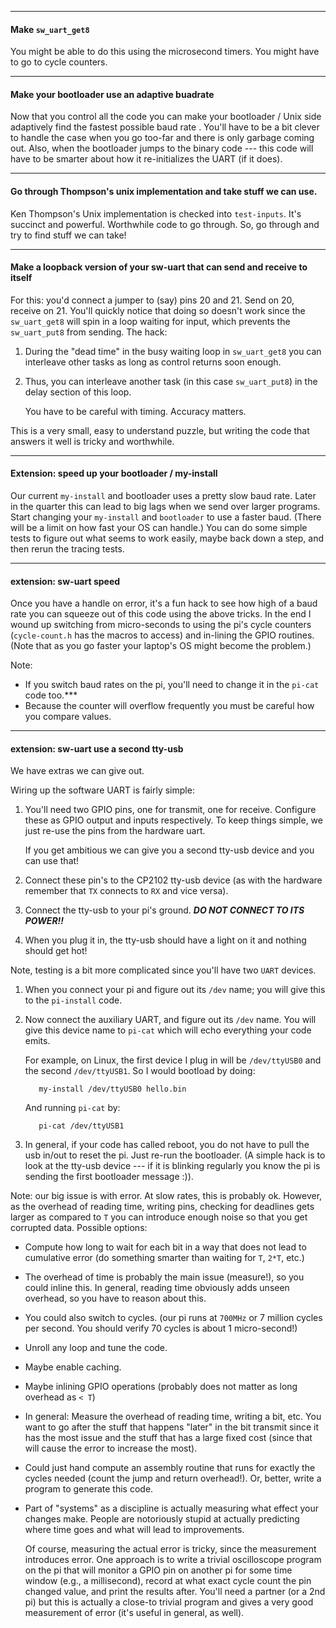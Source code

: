 -----------------------------------------------------------------------------
#### Make `sw_uart_get8`

You might be able to do this using the microsecond timers.  You might
have to go to cycle counters.

-----------------------------------------------------------------------------
#### Make your bootloader use an adaptive buadrate

Now that you control all the code you can make your bootloader / Unix
side adaptively find the fastest possible baud rate .  You'll have to
be a bit clever to handle the case when you go too-far and there is only
garbage coming out.  Also, when the bootloader jumps to the binary 
code --- this code will have to be smarter about how it re-initializes
the UART (if it does).

-----------------------------------------------------------------------------
#### Go through Thompson's unix implementation and take stuff we can use.

Ken Thompson's Unix implementation is checked into `test-inputs`.
It's succinct and powerful.  Worthwhile code to go through.  So, go
through and try to find stuff we can take!


-----------------------------------------------------------------------------
#### Make a loopback version of your sw-uart that can send and receive to itself

For this: you'd connect a jumper to (say) pins 20 and 21.  Send on
20, receive on 21.  You'll quickly notice that doing so doesn't
work since
the `sw_uart_get8` will spin in a loop waiting for input, which prevents the
`sw_uart_put8` from sending.  The hack:
  1. During the "dead time" in the busy waiting loop in `sw_uart_get8` 
     you can interleave  other tasks as long as control returns soon
     enough.
  2. Thus, you can interleave another task (in this case `sw_uart_put8`) 
     in the delay section of this loop.

     You have to be careful with timing.  Accuracy matters.

This is a very small, easy to understand puzzle, but writing the code
that answers it well is tricky and worthwhile.

-----------------------------------------------------------------------------
#### Extension: speed up your bootloader / my-install

Our current `my-install` and bootloader uses a pretty slow baud rate.  Later
in the quarter this can lead to big lags when we send over larger programs.
Start changing your `my-install` and `bootloader` to use a faster baud.
(There will be a limit on how fast your OS can handle.)   You can do some
simple tests to figure out what seems to work easily, maybe back down a 
step, and then rerun the tracing tests.

----------------------------------------------------------------------------
#### extension: sw-uart speed

Once you have a handle on error, it's a fun hack to see how high of a
baud rate you can squeeze out of this code using the above tricks.
In the end I wound up switching from micro-seconds to using the pi's
cycle counters (`cycle-count.h` has the macros to access) and in-lining
the GPIO routines.  (Note that as you go faster your laptop's OS might
become the problem.)

Note:
  - If you switch baud rates on the pi, you'll need to change
    it in the `pi-cat` code too.***
  - Because the counter will overflow frequently you must be careful
    how you compare values.

----------------------------------------------------------------------------
#### extension: sw-uart use a second tty-usb

We have extras we can give out.

Wiring up the software UART is fairly simple: 

  1. You'll need two GPIO pins, one for transmit, one for receive.
     Configure these as GPIO output and inputs respectively.
     To keep things simple, we just re-use the pins from the hardware uart.

     If you get ambitious we can give you a second tty-usb device and
     you can use that!

  2. Connect these pin's to the CP2102 tty-usb device (as with the 
     hardware remember that `TX` connects to `RX` and vice versa).
  3. Connect the tty-usb to your pi's ground.  ***DO NOT CONNECT TO ITS POWER!!***

  4. When you plug it in, the tty-usb should have a light on it and nothing
     should get hot!

Note, testing is a bit more complicated since you'll have two `UART` devices.

  1. When you connect your pi and figure out its `/dev` name; you will
     give this to the `pi-install` code.

  2. Now connect the auxiliary UART, and figure out its `/dev` name.
     You will give this device name to `pi-cat` which will echo everything
     your code emits.
     
     For example, on Linux, the first device I plug in will be `/dev/ttyUSB0`
     and the second `/dev/ttyUSB1`.  So I would bootload by doing:

            my-install /dev/ttyUSB0 hello.bin

     And running `pi-cat` by:

            pi-cat /dev/ttyUSB1

  3. In general, if your code has called reboot, you do not have to pull
     the usb in/out to reset the pi.  Just re-run the bootloader.  (A simple
     hack is to look at the tty-usb device --- if it is blinking regularly
     you know the pi is sending the first bootloader message :)).
  
Note:  our big issue is with error.  At slow rates, this is probably ok.
However, as the overhead of reading time, writing pins, checking for
deadlines gets larger as compared to `T` you can introduce enough noise
so that you get corrupted data.  Possible options:

  - Compute how long to wait for each bit in a way that does not lead to cumulative
      error (do something smarter than waiting for `T`, `2*T`, etc.)

  - The overhead of time is probably the main issue (measure!), so
      you could inline this.  In general, reading time obviously adds
      unseen overhead, so you have to reason about this.

  - You could also switch to cycles.  (our pi runs at `700MHz` or 7 million
      cycles per second.  You should verify 70 cycles is about 1 micro-second!)

  - Unroll any loop and tune the code.

  - Maybe enable caching.

  - Maybe inlining GPIO operations (probably does not matter as long overhead as `< T`)

  - In general: Measure the overhead of reading time, writing a bit,
      etc.  You want to go after the stuff that happens "later" in the bit
      transmit since it has the most issue and the stuff that has a large
      fixed cost (since that will cause the error to increase the most).

  - Could just hand compute an assembly routine that runs for exactly
      the cycles needed (count the jump and return overhead!).  Or,
      better, write a program to generate this code.

  - Part of "systems" as a discipline is actually measuring what effect
      your changes make.  People are notoriously stupid at actually
      predicting where time goes and what will lead to improvements.

      Of course, measuring the actual error is tricky, since the
      measurement introduces error.  One approach is to write a trivial
      oscilloscope program on the pi that will monitor a GPIO pin on
      another pi for some time window (e.g., a millisecond), record at
      what exact cycle count the pin changed value, and print the results
      after. You'll need a partner (or a 2nd pi) but this is actually a
      close-to trivial program and gives a very good measurement of error
      (it's useful in general, as well).


